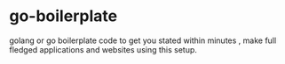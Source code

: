 # go-boilerplate
golang or go boilerplate code to get you stated within minutes , make full fledged applications and websites using this setup.
